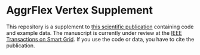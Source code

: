 # AggrFlex Vertex Supplement

This repository is a supplement to [this scientific publication](https://arxiv.org/abs/2311.01614) containing code and example data.
The manuscript is currently under review at the [IEEE Transactions on Smart Grid](https://ieeexplore.ieee.org/xpl/RecentIssue.jsp?punumber=5165411).
If you use the code or data, you have to cite the publication.